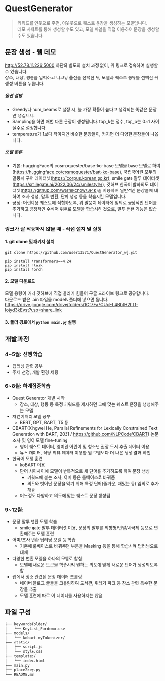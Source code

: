 # QuestGenerator
> 키워드를 인풋으로 주면, 아웃풋으로 퀘스트 문장을 생성하는 모델입니다. <br>
> 데모 사이트를 통해 생성할 수도 있고, 모델 파일을 직접 이용하여 문장을 생성할 수도 있습니다.

## 문장 생성 - 웹 데모
http://52.78.11.226:5000
하단의 별도의 설치 과정 없이, 위 링크로 접속하여 실행할 수 있습니다.<br>
장소, 대상, 행동을 입력하고 디코딩 옵션을 선택한 뒤, 모델과 퀘스트 종류를 선택한 뒤 생성 버튼을 누릅니다.
##### 옵션 설명
- Greedy나 num_beams로 설정 시, 늘 가장 확률이 높다고 생각되는 똑같은 문장만 생깁니다.
- Sampling을 하면 매번 다른 문장이 생성됩니다. top_k는 정수, top_p는 0~1 사이 실수로 설정합니다.
- temperature가 1보다 작아지면 비슷한 문장들이, 커지면 더 다양한 문장들이 나옵니다.

##### 모델 종류
- 기본: huggingFace의 cosmoquester/base-ko-base 모델을 base 모델로 하여(https://huggingface.co/cosmoquester/bart-ko-base), 국립국어원 모두의 말뭉치 구어 데이터셋(https://corpus.korean.go.kr), smile gate 말투 데이터셋(https://smilegate.ai/2022/06/24/smilestyle/), 깃허브 한국어 발화의도 데이터셋(https://github.com/warnikchow/3i4k)을 이용하여 일반적인 문장들에 대하여 조사 생성, 말투 변환, 단어 생성 등을 학습시킨 모델입니다.
- 긍정:  어린이용 퀘스트에 적합하도록, 위 말뭉치 데이터에 임의로 긍정적인 단어를 추가하고 긍정적인 수식어 위주로 모델을 학습시킨 것으로, 말투 변환 기능은 없습니다.
### 링크가 잘 작동하지 않을 때 - 직접 설치 및 실행
#### 1. git clone 및 패키지 설치
``` git clone https://github.com/user13571/QuestGenerator_wj.git ```
```
pip install transformers==4.24
pip install flask
pip install torch
```
#### 2. 모델 다운로드
모델 용량이 커서 깃허브에 직접 올리기 힘들어 구글 드라이브 링크로 공유합니다. <br>
다운로드 받은 .bin 파일을 models 폴더에 넣으면 됩니다.<br>
https://drive.google.com/drive/folders/1Cf7Fa7CUcEL4BbtH2hTf-Iojyd3kEvst?usp=share_link

#### 3. 폴더 경로에서 ```python main.py``` 실행

## 개발과정
### 4~5월: 선행 학습
- 딥러닝 관련 공부
- 주제 선정, 개발 환경 세팅
### 6~8월: 하계집중학습
- Quest Generator 개발 시작
    - 장소, 대상, 행동 등 특정 키워드를 제시하면 그에 맞는 퀘스트 문장을 생성해주는 모델
- 자연어처리 모델 공부
    - BERT, GPT, BART, T5 등
- CBART(Xingwei He, Parallel Refinements for Lexically Constrained Text Generation with BART, 2021 / https://github.com/NLPCode/CBART) 논문 조사 및 영어 모델 fine-tuning
    - 영어 퀘스트 데이터, 영미권 어린이 및 청소년 권장 도서 추출 데이터 이용
    - 뉴스 데이터, 식당 리뷰 데이터 이용한 원 모델보다 더 나은 생성 결과 확인
- 한국어 모델 훈련
    - koBART 이용
    - 단어 사이사이에 모델이 반복적으로 새 단어를 추가하도록 하여 문장 생성
        - 키워드에 붙는 조사, 어미 등은 룰베이스로 바꿔줌
        - 의도와 벗어난 문장을 막기 위해 특정 단어(즐거운, 재밌는 등) 임의로 추가해줌
    - 어느정도 다양하고 의도에 맞는 퀘스트 문장 생성됨
### 9~12월: 
- 문장 말투 변환 모델 학습
    - smile gate 말투 데이터셋 이용, 문장의 말투를 외향형/반말/사극체 등으로 변환해주는 모델 훈련
- 어미/조사 변환 딥러닝 모델 등 학습
    - 기존에 룰베이스로 바꿔주던 부분을 Masking 등을 통해 학습시켜 딥러닝으로 대체
- 다양한 변환 모델을 하나의 모델로 합침
    - 모델에 새로운 토큰을 학습시켜 원하는 의도에 맞게 새로운 단어가 생성되도록 함
- 웹에서 장소 관련된 문장 데이터 크롤링
    - 네이버 블로그 글들을 크롤링하여 도서관, 쥐라기 파크 등 장소 관련 특수한 문장들 추출
    - 모델 훈련에 따로 이 데이터를 사용하지는 않음

## 파일 구성
```bash
├── keywordsFolder/
│   └── KeyList_Fordemo.csv
├── models/
│   └── kobart-myTokenizer/
├── static/
│   ├── script.js
│   └── style.css
├── templates/
│   └── index.html
├── main.py
├── place2key.py
└── README.md
```
